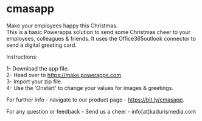 # cmasapp
Make your employees happy this Christmas.  
This is a basic Powerapps solution to send some Christmas cheer to your employees, colleagues & friends.
It uses the Office365outlook connector to send a digital greeting card.  

Instructions:

1- Download the app file.  
2- Head over to https://make.powerapps.com.   
3- Import your zip file.   
4- Use the 'Onstart' to change your values for images & greetings.  
  

For further info - navigate to our product page - https://bit.ly/cmasapp. 
  
For any question or feedback - Send us a cheer - info[at]kadurismedia.com
